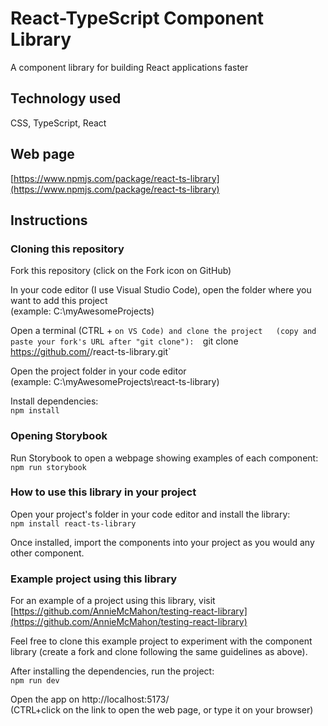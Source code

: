 # React-TypeScript Component Library
A component library for building React applications faster

## Technology used 
CSS, TypeScript, React

## Web page
[https://www.npmjs.com/package/react-ts-library](https://www.npmjs.com/package/react-ts-library)

## Instructions

### Cloning this repository
Fork this repository (click on the Fork icon on GitHub)

In your code editor (I use Visual Studio Code), open the folder where you want to add this project  
(example: C:\myAwesomeProjects)

Open a terminal (CTRL + ` on VS Code) and clone the project  
(copy and paste your fork's URL after "git clone"):  
`git clone https://github.com/<YOUR-USERNAME>/react-ts-library.git`

Open the project folder in your code editor   
(example: C:\myAwesomeProjects\react-ts-library)

Install dependencies:  
`npm install`

### Opening Storybook
Run Storybook to open a webpage showing examples of each component:  
`npm run storybook`

### How to use this library in your project
Open your project's folder in your code editor and install the library:  
`npm install react-ts-library`

Once installed, import the components into your project as you would any other component.

### Example project using this library
For an example of a project using this library, visit [https://github.com/AnnieMcMahon/testing-react-library](https://github.com/AnnieMcMahon/testing-react-library)

Feel free to clone this example project to experiment with the component library (create a fork and clone following the same guidelines as above). 

After installing the dependencies, run the project:  
`npm run dev`

Open the app on http://localhost:5173/   
(CTRL+click on the link to open the web page, or type it on your browser)